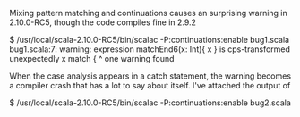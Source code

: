 Mixing pattern matching and continuations causes an surprising warning in 2.10.0-RC5, though the code compiles fine in 2.9.2

$ /usr/local/scala-2.10.0-RC5/bin/scalac -P:continuations:enable bug1.scala
bug1.scala:7: warning: expression matchEnd6(x: Int){
  x
} is cps-transformed unexpectedly
    x match {
    ^
one warning found

When the case analysis appears in a catch statement, the warning becomes a compiler crash that has a lot to say about itself.  I've attached the output of

$ /usr/local/scala-2.10.0-RC5/bin/scalac -P:continuations:enable bug2.scala

